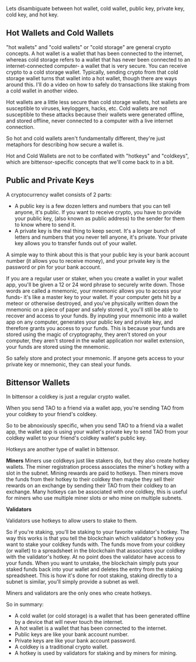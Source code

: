 Lets disambiguate between hot wallet, cold wallet, public key, private key, cold key, and hot key.

Hot Wallets and Cold Wallets
-----------------------
"hot wallets" and "cold wallets" or "cold storage" are general crypto concepts.
A hot wallet is a wallet that has been connected to the internet, whereas cold storage refers to a wallet that has never been connected to an internet-connected computer- a wallet that is very secure.  You can receive crypto to a cold storage wallet.  Typically, sending crypto from that cold storage wallet turns that wallet into a hot wallet, though there are ways around this.  I'll do a video on how to safely do transactions like staking from a cold wallet in another video.

Hot wallets are a little less secure than cold storage wallets, hot wallets are susceptible to viruses, keyloggers, hacks, etc.  Cold wallets are not susceptible to these attacks because their wallets were generated offline, and stored offline, never connected to a computer with a live internet connection.

So hot and cold wallets aren't fundamentally different, they're just metaphors for describing how secure a wallet is.

Hot and Cold Wallets are not to be conflated with "hotkeys" and "coldkeys", which are bittensor-specific concepts that we'll come back to in a bit.

Public and Private Keys
-----------------------
A cryptocurrency wallet consists of 2 parts:
* A public key is a few dozen letters and numbers that you can tell anyone, it's public.  If you want to receive crypto, you have to provide your public key, (also known as public address) to the sender for them to know where to send it.
* A private key is the real thing to keep secret.  It's a longer bunch of letters and numbers that you never tell anyone, it's private.  Your private key allows you to transfer funds out of your wallet.

A simple way to think about this is that your public key is your bank account number (it allows you to receive money), and your private key is the password or pin for your bank account.

If you are a regular user or staker, when you create a wallet in your wallet app, you'll be given a 12 or 24 word phrase to securely write down.  Those words are called a mnemonic, your mnemonic allows you to access your funds- it's like a master key to your wallet.
If your computer gets hit by a meteor or otherwise destroyed, and you've physically written down the mnemonic on a piece of paper and safely stored it, you'll still be able to recover and access to your funds.  By inputing your mnemonic into a wallet app on any computer, generates your public key and private key, and therefore grants you access to your funds.  This is because your funds are stored using the magic of cryptography, they aren't stored on your computer, they aren't stored in the wallet application nor wallet extension, your funds are stored using the mnemonic.

So safely store and protect your mnemonic.  If anyone gets access to your private key or mnemonic, they can steal your funds.


Bittensor Wallets
-----------------------
In bittensor a coldkey is just a regular crypto wallet.

When you send TAO to a friend via a wallet app, you're sending TAO from your coldkey to your friend's coldkey.

So to be abnoxiously specific, when you send TAO to a friend via a wallet app, the wallet app is using your wallet's private key to send TAO from your coldkey wallet to your friend's coldkey wallet's public key.

Hotkeys are another type of wallet in bittensor.

**Miners**
Miners use coldkeys just like stakers do, but they also create hotkey wallets.
The miner registration process associates the miner's hotkey with a slot in the subnet.  Mining rewards are paid to hotkeys.  Then miners move the funds from their hotkey to their coldkey then maybe they sell their rewards on an exchange by sending their TAO from their coldkey to an exchange.  Many hotkeys can be associated with one coldkey, this is useful for miners who use multiple miner slots or who mine on multiple subnets.

**Validators**

Validators use hotkeys to allow users to stake to them.

So if you're staking, you'll be staking to your favorite validator's hotkey.  The way this works is that you tell the blockchain which validator's hotkey you want to stake your coldkey funds with.  The funds move from your coldkey (or wallet) to a spreadsheet in the blockchain that associates your coldkey with the validator's hotkey.  At no point does the validator have access to your funds.  When you want to unstake, the blockchain simply puts your staked funds back into your wallet and deletes the entry from the staking spreadsheet.  This is how it's done for root staking, staking directly to a subnet is similar, you'll simply provide a subnet as well.

Miners and validators are the only ones who create hotkeys.

So in summary:
* A cold wallet (or cold storage) is a wallet that has been generated offline by a device that will never touch the internet.
* A hot wallet is a wallet that has been connected to the internet.
* Public keys are like your bank account number.
* Private keys are like your bank account password.
* A coldkey is a traditional crypto wallet.
* A hotkey is used by validators for staking and by miners for mining.




